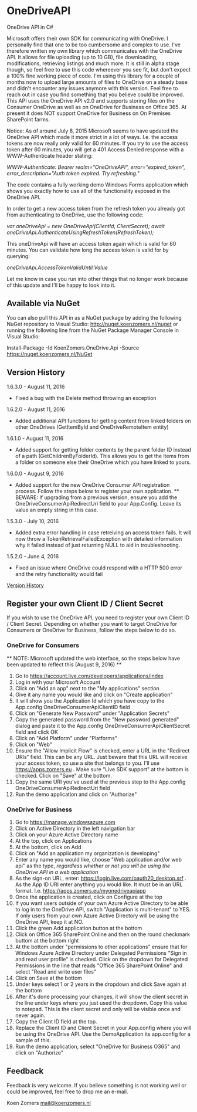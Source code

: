 # OneDriveAPI
OneDrive API in C#

Microsoft offers their own SDK for communicating with OneDrive. I personally find that one to be too cumbersome and complex to use. I've therefore written my own library which communicates with the OneDrive API. It allows for file uploading (up to 10 GB), file downloading, modifications, retrieving listings and much more. It is still in alpha stage though, so feel free to use this code whereever you see fit, but don't expect a 100% fine working piece of code. I'm using this library for a couple of months now to upload large amounts of files to OneDrive on a steady base and didn't encounter any issues anymore with this version. Feel free to reach out in case you find something that you believe could be improved. This API uses the OneDrive API v2.0 and supports storing files on the Consumer OneDrive as well as on OneDrive for Business on Office 365. At present it does NOT support OneDrive for Business on On Premises SharePoint farms.

Notice: As of around July 8, 2015 Microsoft seems to have updated the OneDrive API which made it more strict in a lot of ways. I.e. the access tokens are now really only valid for 60 minutes. If you try to use the access token after 60 minutes, you will get a 401 Access Denied response with a WWW-Authenticate header stating:

_WWW-Authenticate: Bearer realm="OneDriveAPI", error="expired_token", error_description="Auth token expired. Try refreshing."_

The code contains a fully working demo Windows Forms application which shows you exactly how to use all of the functionality exposed in the OneDrive API.

In order to get a new access token from the refresh token you already got from authenticating to OneDrive, use the following code:

_var oneDriveApi = new OneDriveApi(ClientId, ClientSecret);_
_await oneDriveApi.AuthenticateUsingRefreshToken(RefreshToken);_

This oneDriveApi will have an access token again which is valid for 60 minutes. You can validate how long the access token is valid for by querying:

_oneDriveApi.AccessTokenValidUntil.Value_

Let me know in case you run into other things that no longer work because of this update and I'll be happy to look into it.

## Available via NuGet
You can also pull this API in as a NuGet package by adding the following NuGet repository to Visual Studio:
http://nuget.koenzomers.nl/nuget or running the following line from the NuGet Package Manager Console in Visual Studio:

Install-Package -Id KoenZomers.OneDrive.Api -Source https://nuget.koenzomers.nl/NuGet

## Version History

1.6.3.0 - August 11, 2016

- Fixed a bug with the Delete method throwing an exception

1.6.2.0 - August 11, 2016

- Added additional API functions for getting content from linked folders on other OneDrives (GetItemById and OneDriveRemoteItem entity)

1.6.1.0 - August 11, 2016

- Added support for getting folder contents by the parent folder ID instead of a path (GetChildrenByFolderId). This allows you to get the items from a folder on someone else their OneDrive which you have linked to yours.

1.6.0.0 - August 9, 2016

- Added support for the new OneDrive Consumer API registration process. Follow the steps below to register your own application.
  ** BEWARE: If upgrading from a previous version, ensure you add the OneDriveConsumerApiRedirectUri field to your App.Config. Leave its value an empty string in this case.

1.5.3.0 - July 10, 2016

- Added extra error handling in case retreiving an access token fails. It will now throw a TokenRetrievalFailedException with detailed information why it failed instead of just returning NULL to aid in troubleshooting.

1.5.2.0 - June 4, 2016

- Fixed an issue where OneDrive could respond with a HTTP 500 error and the retry functionality would fail

[Version History](./VersionHistory.md)

## Register your own Client ID / Client Secret

If you wish to use the OneDrive API, you need to register your own Client ID / Client Secret. Depending on whether you want to target OneDrive for Consumers or OneDrive for Business, follow the steps below to do so.

### OneDrive for Consumers

** NOTE: Microsoft updated the web interface, so the steps below have been updated to reflect this (August 9, 2016) **

1. Go to https://account.live.com/developers/applications/index
2. Log in with your Microsoft Account
3. Click on "Add an app" next to the "My applications" section
4. Give it any name you would like and click on "Create application"
5. It will show you the Application Id which you have copy to the App.config OneDriveConsumerApiClientID field
6. Click on "Generate New Password" under "Application Secrets"
7. Copy the generated password from the "New password generated" dialog and paste it to the App.config OneDriveConsumerApiClientSecret field and click OK
8. Click on "Add Platform" under "Platforms"
9. Click on "Web"
10. Ensure the "Allow Implicit Flow" is checked, enter a URL in the "Redirect URIs" field. This can be any URL. Just beware that this URL will receive your access token, so use a site that belongs to you. I'll use https://apps.zomers.eu . Make sure "Live SDK support" at the bottom is checked. Click on "Save" at the bottom.
11. Copy the same URI you've used at the previous step to the App.config OneDriveConsumerApiRedirectUri field
12. Run the demo application and click on "Authorize"

### OneDrive for Business

1. Go to https://manage.windowsazure.com
2. Click on Active Directory in the left navigation bar
3. Click on your Azure Active Directory name
4. At the top, click on Applications
5. At the bottom, click on Add
6. Click on "Add an application my organization is developing"
7. Enter any name you would like, choose "Web application and/or web api" as the type, *regardless whether or not you will be using the OneDrive API in a web application*
8. As the sign-on URL, enter: https://login.live.com/oauth20_desktop.srf . As the App ID URI enter anything you would like. It must be in an URL format. I.e. https://apps.zomers.eu/myonedriveapiapp
9. Once the application is created, click on Configure at the top
10. If you want users outside of your own Azure Active Directory to be able to log in to the OneDrive API, switch "Application is multi-tenant" to YES. If only users from your own Azure Active Directory will be using the OneDrive API, keep it at NO.
11. Click the green Add application button at the bottom
12. Click on Office 365 SharePoint Online and then on the round checkmark buttom at the bottom right
13. At the bottom under "permissions to other applications" ensure that for Windows Azure Active Directory under Delegated Permissions "Sign in and read user profile" is checked. Click on the dropdown for Delegated Permissions in the line that reads "Office 365 SharePoint Online" and select "Read and write user files"
14. Click on Save at the bottom
15. Under keys select 1 or 2 years in the dropdown and click Save again at the bottom
16. After it's done processing your changes, it will show the client secret in the line under keys where you just used the dropdown. Copy this value to notepad. This is the client secret and only will be visible once and never again.
17. Copy the Client ID field at the top.
18. Replace the Client ID and Client Secret in your App.config where you will be using the OneDrive API. Use the DemoApplication its app.config for a sample of this.
19. Run the demo application, select "OneDrive for Business O365" and click on "Authorize"

## Feedback

Feedback is very welcome. If you believe something is not working well or could be improved, feel free to drop me an e-mail.

Koen Zomers
mail@koenzomers.nl
